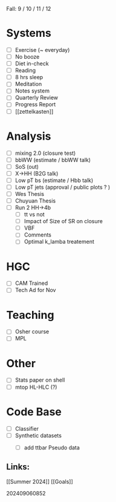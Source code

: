 Fall: 9 / 10 / 11 / 12

# Systems
- [ ] Exercise  (~ everyday)
- [ ] No booze
- [ ] Diet in-check
- [ ] Reading
- [ ] 8 hrs sleep
- [ ] Meditation
- [ ] Notes system
- [ ] Quarterly Review
- [ ] Progress Report
- [ ] [[zettelkasten]]

# Analysis 
- [ ] mixing 2.0 (closure test)
- [ ] bbWW (estimate / bbWW talk)
- [ ] SoS (out)
- [ ] X→HH (B2G talk) 
- [ ] Low pT bs (estimate / Hbb talk)
- [ ] Low pT jets (approval / public plots ? )
- [ ] Wes Thesis
- [ ] Chuyuan Thesis
- [ ] Run 2 HH→4b
	- [ ] tt vs not
	- [ ] Impact of Size of SR on closure
	- [ ] VBF
	- [ ] Comments
	- [ ] Optimal k_lamba treatement

# HGC
- [ ] CAM Trained
- [ ] Tech Ad for Nov

# Teaching
- [ ] Osher course
- [ ] MPL

# Other
- [ ] Stats paper on shell
- [ ] mtop HL-HLC (?)

# Code Base
- [ ] Classifier 
- [ ] Synthetic datasets
	- [ ] add ttbar Pseudo data




## Links: 
[[Summer 2024]]
[[Goals]]



202409060852
